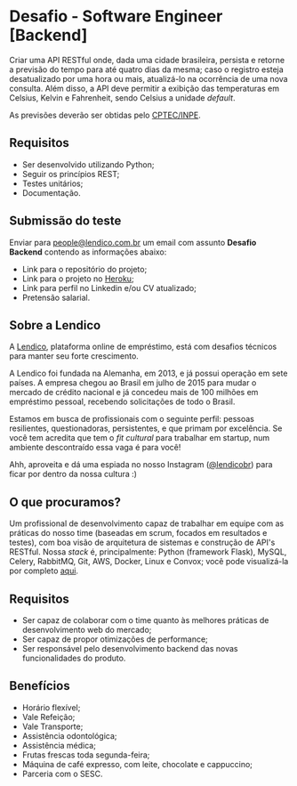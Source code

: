 # Desafio - Software Engineer [Backend]
Criar uma API RESTful onde, dada uma cidade brasileira, persista e retorne a previsão do tempo para até quatro dias da mesma; caso o registro esteja desatualizado por uma hora ou mais, atualizá-lo na ocorrência de uma nova consulta. Além disso, a API deve permitir a exibição das temperaturas em Celsius, Kelvin e Fahrenheit, sendo Celsius a unidade *default*.

As previsões deverão ser obtidas pelo [CPTEC/INPE](http://servicos.cptec.inpe.br/XML/).

## Requisitos
 - Ser desenvolvido utilizando Python;
 - Seguir os princípios REST;
 - Testes unitários;
 - Documentação.

## Submissão do teste
Enviar para people@lendico.com.br um email com assunto **Desafio Backend** contendo as informações abaixo:
 - Link para o repositório do projeto;
 - Link para o projeto no [Heroku](https://www.heroku.com/);
 - Link para perfil no Linkedin e/ou CV atualizado;
 - Pretensão salarial.

## Sobre a Lendico
A [Lendico](https://www.lendico.com.br/), plataforma online de empréstimo, está com desafios técnicos para manter seu forte crescimento.

A Lendico foi fundada na Alemanha, em 2013, e já possui operação em sete países. A empresa chegou ao Brasil em julho de 2015 para mudar o mercado de crédito nacional e já concedeu mais de 100 milhões em empréstimo pessoal, recebendo solicitações de todo o Brasil.

Estamos em busca de profissionais com o seguinte perfil: pessoas resilientes, questionadoras, persistentes, e que primam por excelência. Se você tem acredita que tem o *fit cultural* para trabalhar em startup, num ambiente descontraído essa vaga é para você!

Ahh, aproveita e dá uma espiada no nosso Instagram ([@lendicobr](https://www.instagram.com/lendicobr/)) para ficar por dentro da nossa cultura :)

## O que procuramos?
Um profissional de desenvolvimento capaz de trabalhar em equipe com as práticas do nosso time (baseadas em scrum, focados em resultados e testes), com boa visão de arquitetura de sistemas e construção de API's RESTful. Nossa *stack* é, principalmente: Python (framework Flask), MySQL, Celery, RabbitMQ, Git, AWS, Docker, Linux e Convox; você pode visualizá-la por completo [aqui](https://stackshare.io/lendico-brasil/lendico-brasil).

## Requisitos
 - Ser capaz de colaborar com o time quanto às melhores práticas de desenvolvimento web do mercado;
 - Ser capaz de propor otimizações de performance;
 - Ser responsável pelo desenvolvimento backend das novas funcionalidades do produto.

## Benefícios
 - Horário flexível;
 - Vale Refeição;
 - Vale Transporte;
 - Assistência odontológica;
 - Assistência médica;
 - Frutas frescas toda segunda-feira;
 - Máquina de café expresso, com leite, chocolate e cappuccino;
 - Parceria com o SESC.
